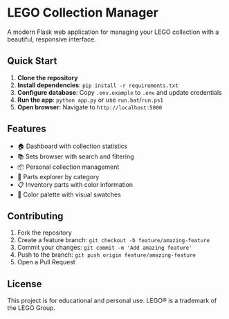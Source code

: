 # LEGO Collection Manager

A modern Flask web application for managing your LEGO collection with a beautiful, responsive interface.

## Quick Start

1. **Clone the repository**
2. **Install dependencies**: `pip install -r requirements.txt`
3. **Configure database**: Copy `.env.example` to `.env` and update credentials
4. **Run the app**: `python app.py` or use `run.bat`/`run.ps1`
5. **Open browser**: Navigate to `http://localhost:5000`

## Features

- 🏠 Dashboard with collection statistics
- 📚 Sets browser with search and filtering
- 📦 Personal collection management
- 🧩 Parts explorer by category
- 📋 Inventory parts with color information
- 🎨 Color palette with visual swatches

## Contributing

1. Fork the repository
2. Create a feature branch: `git checkout -b feature/amazing-feature`
3. Commit your changes: `git commit -m 'Add amazing feature'`
4. Push to the branch: `git push origin feature/amazing-feature`
5. Open a Pull Request

## License

This project is for educational and personal use. LEGO® is a trademark of the LEGO Group.
